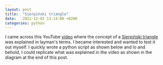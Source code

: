 ```yaml
---
layout: post
title:  "Sierpiński triangle"
date:   2021-12-02 13:14:00 +0200
categories: python
---
```


I came across this YouTube [video](https://www.youtube.com/watch?v=kbKtFN71Lfs) where the concept of a [Sierpiński triangle](https://en.wikipedia.org/wiki/Sierpi%C5%84ski_triangle) was explained in layman's terms. I became interested and wanted to test it out myself. I quickly wrote a python script as shown below and lo and behold, I could replicate what was explained in the video as shown in the diagram at the end of this post.

